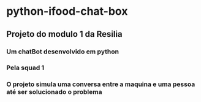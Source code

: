 # python-ifood-chat-box


## Projeto do modulo 1 da Resilia

### Um chatBot desenvolvido em python
### Pela squad 1
### O projeto simula uma conversa entre a maquina e uma pessoa até ser solucionado o problema
